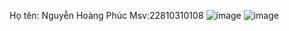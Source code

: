 Họ tên: Nguyễn Hoàng Phúc Msv:22810310108
![image](https://github.com/user-attachments/assets/e464ebcb-d6d0-4790-bc16-b1e9d2352483)
![image](https://github.com/user-attachments/assets/6f4802db-5473-4417-aa9b-407fd79cdbb4)

